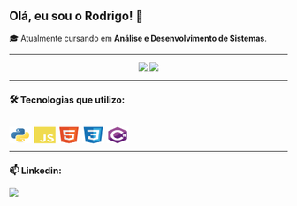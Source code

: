 ## Olá, eu sou o Rodrigo! 👋

🎓 Atualmente cursando em **Análise e Desenvolvimento de Sistemas**.  

---

<div align="center">
  <a href="https://github.com/rodrigo-lombezzi/">
    <img height="165em" src="https://github-readme-stats.vercel.app/api?username=rodrigo-lombezzi&show_icons=true&theme=dark&include_all_commits=true&count_private=true"/>
    <img height="165em" src="https://github-readme-stats.vercel.app/api/top-langs/?username=rodrigo-lombezzi&layout=compact&langs_count=7&theme=dark"/>
  </a>
</div>

---

### 🛠️ Tecnologias que utilizo:

<div style="display: inline_block"><br>
  <img align="center" alt="Python logo" height="30" width="40" src="https://raw.githubusercontent.com/devicons/devicon/master/icons/python/python-original.svg">
  <img align="center" alt="JavaScript logo" height="30" width="40" src="https://raw.githubusercontent.com/devicons/devicon/master/icons/javascript/javascript-plain.svg">
  <img align="center" alt="HTML logo" height="30" width="40" src="https://raw.githubusercontent.com/devicons/devicon/master/icons/html5/html5-original.svg">
  <img align="center" alt="CSS logo" height="30" width="40" src="https://raw.githubusercontent.com/devicons/devicon/master/icons/css3/css3-original.svg">
  <img align="center" alt="C# logo" height="30" width="40" src="https://raw.githubusercontent.com/devicons/devicon/master/icons/csharp/csharp-original.svg">
</div>

---

### 📫 Linkedin:

<div> 
  <a href="https://www.linkedin.com" target="_blank">
    <img src="https://img.shields.io/badge/-LinkedIn-%230077B5?style=for-the-badge&logo=linkedin&logoColor=White" target="_blank">
  </a>  
</div>
